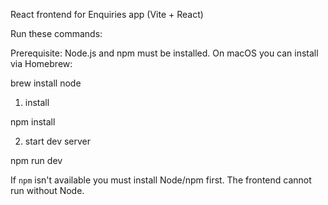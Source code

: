 React frontend for Enquiries app (Vite + React)

Run these commands:

Prerequisite: Node.js and npm must be installed. On macOS you can install via Homebrew:

brew install node

1) install

npm install

2) start dev server

npm run dev

If `npm` isn't available you must install Node/npm first. The frontend cannot run without Node.
